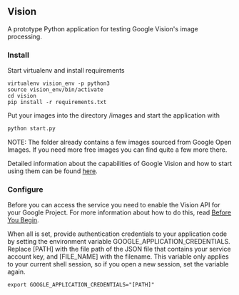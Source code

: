 ## Vision
A prototype Python application for testing Google Vision's image processing.

### Install
Start virtualenv and install requirements
```
virtualenv vision_env -p python3
source vision_env/bin/activate
cd vision
pip install -r requirements.txt
```
Put your images into the directory /images and start the application with
```bash
python start.py
```

NOTE: The folder already contains a few images sourced from Google Open Images. 
If you need more free images you can find quite a few more there.

Detailed information about the capabilities of Google Vision and how to start using them can be found [here](https://cloud.google.com/vision/docs/how-to).

### Configure
Before you can access the service you need to enable the Vision API for your Google Project. For more information about 
how to do this, read [Before You Begin](https://cloud.google.com/vision/docs/before-you-begin).
 
When all is set, provide authentication credentials to your application code by setting the environment variable 
GOOGLE_APPLICATION_CREDENTIALS. Replace [PATH] with the file path of the JSON file that contains your service account key, 
and [FILE_NAME] with the filename. This variable only applies to your current shell session, so if you open a new session, 
set the variable again.
```
export GOOGLE_APPLICATION_CREDENTIALS="[PATH]"
```


